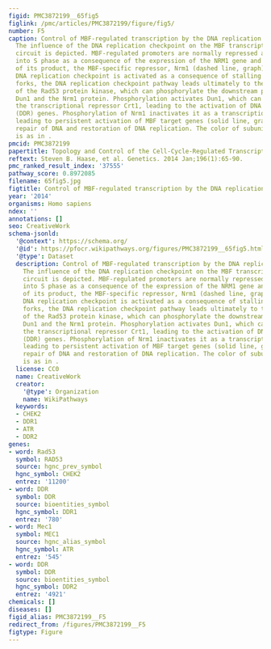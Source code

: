 ```yaml
---
figid: PMC3872199__65fig5
figlink: /pmc/articles/PMC3872199/figure/fig5/
number: F5
caption: Control of MBF-regulated transcription by the DNA replication checkpoint.
  The influence of the DNA replication checkpoint on the MBF transcriptional regulatory
  circuit is depicted. MBF-regulated promoters are normally repressed as cells progress
  into S phase as a consequence of the expression of the NRM1 gene and the accumulation
  of its product, the MBF-specific repressor, Nrm1 (dashed line, graph). When the
  DNA replication checkpoint is activated as a consequence of stalling of DNA replication
  forks, the DNA replication checkpoint pathway leads ultimately to the activation
  of the Rad53 protein kinase, which can phosphorylate the downstream protein kinase
  Dun1 and the Nrm1 protein. Phosphorylation activates Dun1, which can then phosphorylate
  the transcriptional repressor Crt1, leading to the activation of DNA damage response
  (DDR) genes. Phosphorylation of Nrm1 inactivates it as a transcriptional repressor,
  leading to persistent activation of MBF target genes (solid line, graph) to support
  repair of DNA and restoration of DNA replication. The color of subunits and arrows
  is as in .
pmcid: PMC3872199
papertitle: Topology and Control of the Cell-Cycle-Regulated Transcriptional Circuitry.
reftext: Steven B. Haase, et al. Genetics. 2014 Jan;196(1):65-90.
pmc_ranked_result_index: '37555'
pathway_score: 0.8972085
filename: 65fig5.jpg
figtitle: Control of MBF-regulated transcription by the DNA replication checkpoint
year: '2014'
organisms: Homo sapiens
ndex: ''
annotations: []
seo: CreativeWork
schema-jsonld:
  '@context': https://schema.org/
  '@id': https://pfocr.wikipathways.org/figures/PMC3872199__65fig5.html
  '@type': Dataset
  description: Control of MBF-regulated transcription by the DNA replication checkpoint.
    The influence of the DNA replication checkpoint on the MBF transcriptional regulatory
    circuit is depicted. MBF-regulated promoters are normally repressed as cells progress
    into S phase as a consequence of the expression of the NRM1 gene and the accumulation
    of its product, the MBF-specific repressor, Nrm1 (dashed line, graph). When the
    DNA replication checkpoint is activated as a consequence of stalling of DNA replication
    forks, the DNA replication checkpoint pathway leads ultimately to the activation
    of the Rad53 protein kinase, which can phosphorylate the downstream protein kinase
    Dun1 and the Nrm1 protein. Phosphorylation activates Dun1, which can then phosphorylate
    the transcriptional repressor Crt1, leading to the activation of DNA damage response
    (DDR) genes. Phosphorylation of Nrm1 inactivates it as a transcriptional repressor,
    leading to persistent activation of MBF target genes (solid line, graph) to support
    repair of DNA and restoration of DNA replication. The color of subunits and arrows
    is as in .
  license: CC0
  name: CreativeWork
  creator:
    '@type': Organization
    name: WikiPathways
  keywords:
  - CHEK2
  - DDR1
  - ATR
  - DDR2
genes:
- word: Rad53
  symbol: RAD53
  source: hgnc_prev_symbol
  hgnc_symbol: CHEK2
  entrez: '11200'
- word: DDR
  symbol: DDR
  source: bioentities_symbol
  hgnc_symbol: DDR1
  entrez: '780'
- word: Mec1
  symbol: MEC1
  source: hgnc_alias_symbol
  hgnc_symbol: ATR
  entrez: '545'
- word: DDR
  symbol: DDR
  source: bioentities_symbol
  hgnc_symbol: DDR2
  entrez: '4921'
chemicals: []
diseases: []
figid_alias: PMC3872199__F5
redirect_from: /figures/PMC3872199__F5
figtype: Figure
---
```


